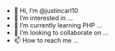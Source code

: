 - 👋 Hi, I’m @justincarl10
- 👀 I’m interested in ...
- 🌱 I’m currently learning PHP ...
- 💞️ I’m looking to collaborate on ...
- 📫 How to reach me ...

<!---
justincarl10/justincarl10 is a ✨ special ✨ repository because its `README.md` (this file) appears on your GitHub profile.
You can click the Preview link to take a look at your changes.
--->

